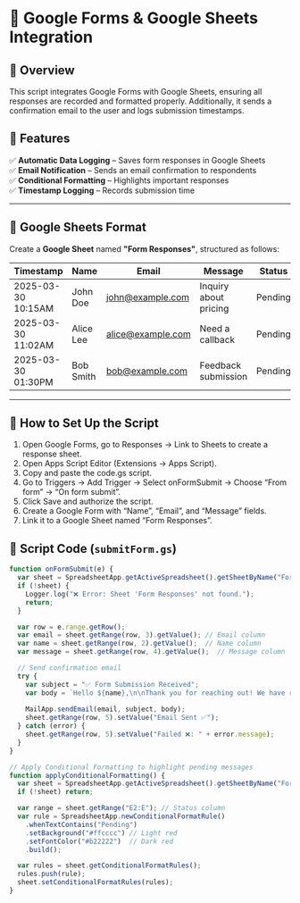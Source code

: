 # 📝 Google Forms & Google Sheets Integration  

## 🚀 Overview  
This script integrates Google Forms with Google Sheets, ensuring all responses are recorded and formatted properly. Additionally, it sends a confirmation email to the user and logs submission timestamps.  

## 🔹 Features  
✅ **Automatic Data Logging** – Saves form responses in Google Sheets  
✅ **Email Notification** – Sends an email confirmation to respondents  
✅ **Conditional Formatting** – Highlights important responses  
✅ **Timestamp Logging** – Records submission time  

---

## 📑 Google Sheets Format  

Create a **Google Sheet** named **"Form Responses"**, structured as follows:  

| Timestamp           | Name      | Email               | Message        | Status  |
|---------------------|----------|--------------------|---------------|---------|
| 2025-03-30 10:15AM | John Doe  | john@example.com   | Inquiry about pricing | Pending |
| 2025-03-30 11:02AM | Alice Lee | alice@example.com  | Need a callback | Pending |
| 2025-03-30 01:30PM | Bob Smith | bob@example.com    | Feedback submission | Pending |

---

## 📅 How to Set Up the Script

1. Open Google Forms, go to Responses → Link to Sheets to create a response sheet.
2. Open Apps Script Editor (Extensions → Apps Script).
3. Copy and paste the code.gs script.
4. Go to Triggers → Add Trigger → Select onFormSubmit → Choose “From form” → “On form submit”.
5. Click Save and authorize the script.
6. Create a Google Form with “Name”, “Email”, and “Message” fields.
7. Link it to a Google Sheet named “Form Responses”.


## 📜 Script Code (`submitForm.gs`)  

```javascript
function onFormSubmit(e) {
  var sheet = SpreadsheetApp.getActiveSpreadsheet().getSheetByName("Form Responses");
  if (!sheet) {
    Logger.log("❌ Error: Sheet 'Form Responses' not found.");
    return;
  }

  var row = e.range.getRow();
  var email = sheet.getRange(row, 3).getValue(); // Email column
  var name = sheet.getRange(row, 2).getValue();  // Name column
  var message = sheet.getRange(row, 4).getValue();  // Message column

  // Send confirmation email
  try {
    var subject = "✅ Form Submission Received";
    var body = `Hello ${name},\n\nThank you for reaching out! We have received your message: "${message}".\n\nWe will get back to you shortly.\n\nBest regards,\nYour Company`;
    
    MailApp.sendEmail(email, subject, body);
    sheet.getRange(row, 5).setValue("Email Sent ✅");
  } catch (error) {
    sheet.getRange(row, 5).setValue("Failed ❌: " + error.message);
  }
}

// Apply Conditional Formatting to highlight pending messages
function applyConditionalFormatting() {
  var sheet = SpreadsheetApp.getActiveSpreadsheet().getSheetByName("Form Responses");
  if (!sheet) return;

  var range = sheet.getRange("E2:E"); // Status column
  var rule = SpreadsheetApp.newConditionalFormatRule()
    .whenTextContains("Pending")
    .setBackground("#ffcccc") // Light red
    .setFontColor("#b22222")  // Dark red
    .build();

  var rules = sheet.getConditionalFormatRules();
  rules.push(rule);
  sheet.setConditionalFormatRules(rules);
}
